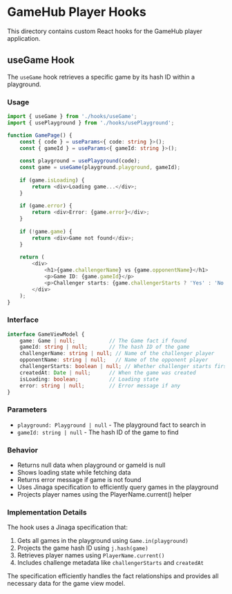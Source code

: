 # GameHub Player Hooks

This directory contains custom React hooks for the GameHub player application.

## useGame Hook

The `useGame` hook retrieves a specific game by its hash ID within a playground.

### Usage

```typescript
import { useGame } from './hooks/useGame';
import { usePlayground } from './hooks/usePlayground';

function GamePage() {
    const { code } = useParams<{ code: string }>();
    const { gameId } = useParams<{ gameId: string }>();
    
    const playground = usePlayground(code);
    const game = useGame(playground.playground, gameId);
    
    if (game.isLoading) {
        return <div>Loading game...</div>;
    }
    
    if (game.error) {
        return <div>Error: {game.error}</div>;
    }
    
    if (!game.game) {
        return <div>Game not found</div>;
    }
    
    return (
        <div>
            <h1>{game.challengerName} vs {game.opponentName}</h1>
            <p>Game ID: {game.gameId}</p>
            <p>Challenger starts: {game.challengerStarts ? 'Yes' : 'No'}</p>
        </div>
    );
}
```

### Interface

```typescript
interface GameViewModel {
    game: Game | null;           // The Game fact if found
    gameId: string | null;       // The hash ID of the game
    challengerName: string | null; // Name of the challenger player
    opponentName: string | null;   // Name of the opponent player
    challengerStarts: boolean | null; // Whether challenger starts first
    createdAt: Date | null;      // When the game was created
    isLoading: boolean;          // Loading state
    error: string | null;        // Error message if any
}
```

### Parameters

- `playground: Playground | null` - The playground fact to search in
- `gameId: string | null` - The hash ID of the game to find

### Behavior

- Returns null data when playground or gameId is null
- Shows loading state while fetching data
- Returns error message if game is not found
- Uses Jinaga specification to efficiently query games in the playground
- Projects player names using the PlayerName.current() helper

### Implementation Details

The hook uses a Jinaga specification that:
1. Gets all games in the playground using `Game.in(playground)`
2. Projects the game hash ID using `j.hash(game)`
3. Retrieves player names using `PlayerName.current()`
4. Includes challenge metadata like `challengerStarts` and `createdAt`

The specification efficiently handles the fact relationships and provides all necessary data for the game view model. 